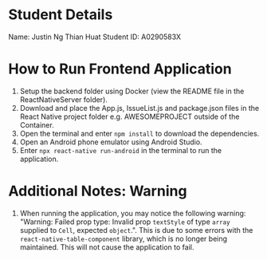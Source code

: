# Student Details

Name: Justin Ng Thian Huat
Student ID: A0290583X

# How to Run Frontend Application

1. Setup the backend folder using Docker (view the README file in the ReactNativeServer folder).
2. Download and place the App.js, IssueList.js and package.json files in the React Native project folder e.g. AWESOMEPROJECT outside of the Container.
3. Open the terminal and enter ```npm install``` to download the dependencies.
4. Open an Android phone emulator using Android Studio.
5. Enter ```npx react-native run-android``` in the terminal to run the application.

# Additional Notes: Warning
1. When running the application, you may notice the following warning: "Warning: Failed prop type: Invalid prop `textStyle` of type `array` supplied to `Cell`, expected `object`.". This is due to some errors with the 
```react-native-table-component``` library, which is no longer being maintained. This will not cause the application to fail.
